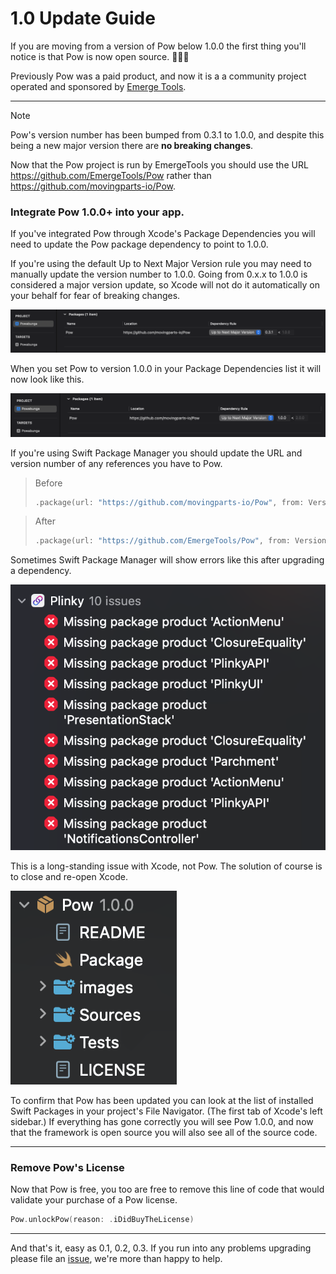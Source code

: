 # 1.0 Update Guide 

If you are moving from a version of Pow below 1.0.0 the first thing you'll notice is that Pow is now open source. 🎉🎉🎉

Previously Pow was a paid product, and now it is a a community project operated and sponsored by [Emerge Tools](https://github.com/EmergeTools).

---

> [!NOTE]  
> Pow's version number has been bumped from 0.3.1 to 1.0.0, and despite this being a new major version there are **no breaking changes**.
> 
> Now that the Pow project is run by EmergeTools you should use the URL https://github.com/EmergeTools/Pow rather than https://github.com/movingparts-io/Pow.


### Integrate Pow 1.0.0+ into your app.

If you've integrated Pow through Xcode's Package Dependencies you will need to update the Pow package dependency to point to 1.0.0.

If you're using the default Up to Next Major Version rule you may need to manually update the version number to 1.0.0. Going from 0.x.x to 1.0.0 is considered a major version update, so Xcode will not do it automatically on your behalf for fear of breaking changes.

![](./images/pow-version-updated-before.png)

When you set Pow to version 1.0.0 in your Package Dependencies list it will now look like this.

![](./images/pow-version-updated-after.png)

If you're using Swift Package Manager you should update the URL and version number of any references you have to Pow.

> Before
> ```swift
> .package(url: "https://github.com/movingparts-io/Pow", from: Version(0, 3, 1))
> ```

> After
> ```swift
> .package(url: "https://github.com/EmergeTools/Pow", from: Version(1, 0, 0))
> ```

Sometimes Swift Package Manager will show errors like this after upgrading a dependency.

![](./images/xcode-errors.png)

This is a long-standing issue with Xcode, not Pow. The solution of course is to close and re-open Xcode.

![](./images/pow-source-after-update.png)

To confirm that Pow has been updated you can look at the list of installed Swift Packages in your project's File Navigator. (The first tab of Xcode's left sidebar.) If everything has gone correctly you will see Pow 1.0.0, and now that the framework is open source you will also see all of the source code.

---

### Remove Pow's License

Now that Pow is free, you too are free to remove this line of code that would validate your purchase of a Pow license.

```swift
Pow.unlockPow(reason: .iDidBuyTheLicense)
```

---

And that's it, easy as 0.1, 0.2, 0.3. If you run into any problems upgrading please file an [issue](gihtub.com/EmergeTools/Pow/issues), we're more than happy to help.